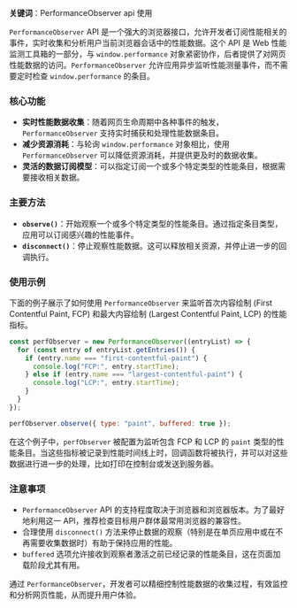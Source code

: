 **关键词**：PerformanceObserver api 使用

`PerformanceObserver` API 是一个强大的浏览器接口，允许开发者订阅性能相关的事件，实时收集和分析用户当前浏览器会话中的性能数据。这个 API 是 Web 性能监测工具箱的一部分，与 `window.performance` 对象紧密协作，后者提供了对网页性能数据的访问。`PerformanceObserver` 允许应用异步监听性能测量事件，而不需要定时检查 `window.performance` 的条目。

### 核心功能

- **实时性能数据收集**：随着网页生命周期中各种事件的触发，`PerformanceObserver` 支持实时捕获和处理性能数据条目。
- **减少资源消耗**：与轮询 `window.performance` 对象相比，使用 `PerformanceObserver` 可以降低资源消耗，并提供更及时的数据收集。
- **灵活的数据订阅模型**：可以指定订阅一个或多个特定类型的性能条目，根据需要接收相关数据。

### 主要方法

- **`observe()`**：开始观察一个或多个特定类型的性能条目。通过指定条目类型，应用可以订阅感兴趣的性能事件。
- **`disconnect()`**：停止观察性能数据。这可以释放相关资源，并停止进一步的回调执行。

### 使用示例

下面的例子展示了如何使用 `PerformanceObserver` 来监听首次内容绘制 (First Contentful Paint, FCP) 和最大内容绘制 (Largest Contentful Paint, LCP) 的性能指标。

```javascript
const perfObserver = new PerformanceObserver((entryList) => {
  for (const entry of entryList.getEntries()) {
    if (entry.name === "first-contentful-paint") {
      console.log("FCP:", entry.startTime);
    } else if (entry.name === "largest-contentful-paint") {
      console.log("LCP:", entry.startTime);
    }
  }
});

perfObserver.observe({ type: "paint", buffered: true });
```

在这个例子中，`perfObserver` 被配置为监听包含 FCP 和 LCP 的 `paint` 类型的性能条目。当这些指标被记录到性能时间线上时，回调函数将被执行，并可以对这些数据进行进一步的处理，比如打印在控制台或发送到服务器。

### 注意事项

- `PerformanceObserver` API 的支持程度取决于浏览器和浏览器版本。为了最好地利用这一 API，推荐检查目标用户群体最常用浏览器的兼容性。
- 合理使用 `disconnect()` 方法来停止数据的观察（特别是在单页应用中或在不再需要收集数据时）有助于保持应用的性能。
- `buffered` 选项允许接收到观察者激活之前已经记录的性能条目，这在页面加载阶段尤其有用。

通过 `PerformanceObserver`，开发者可以精细控制性能数据的收集过程，有效监控和分析网页性能，从而提升用户体验。
